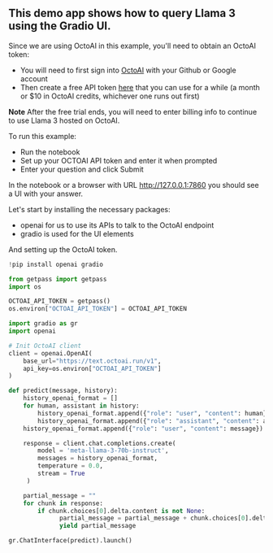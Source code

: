 ## This demo app shows how to query Llama 3 using the Gradio UI.

Since we are using OctoAI in this example, you'll need to obtain an OctoAI token:

- You will need to first sign into [OctoAI](https://octoai.cloud/) with your Github or Google account
- Then create a free API token [here](https://octo.ai/docs/getting-started/how-to-create-an-octoai-access-token) that you can use for a while (a month or $10 in OctoAI credits, whichever one runs out first)

**Note** After the free trial ends, you will need to enter billing info to continue to use Llama 3 hosted on OctoAI.

To run this example:
- Run the notebook
- Set up your OCTOAI API token and enter it when prompted
- Enter your question and click Submit

In the notebook or a browser with URL http://127.0.0.1:7860 you should see a UI with your answer.

Let's start by installing the necessary packages:
- openai for us to use its APIs to talk to the OctoAI endpoint
- gradio is used for the UI elements

And setting up the OctoAI token.


```python
!pip install openai gradio
```


```python
from getpass import getpass
import os

OCTOAI_API_TOKEN = getpass()
os.environ["OCTOAI_API_TOKEN"] = OCTOAI_API_TOKEN
```


```python
import gradio as gr
import openai

# Init OctoAI client
client = openai.OpenAI(
    base_url="https://text.octoai.run/v1",
    api_key=os.environ["OCTOAI_API_TOKEN"]
)

def predict(message, history):
    history_openai_format = []
    for human, assistant in history:
        history_openai_format.append({"role": "user", "content": human})
        history_openai_format.append({"role": "assistant", "content": assistant})
    history_openai_format.append({"role": "user", "content": message})

    response = client.chat.completions.create(
        model = 'meta-llama-3-70b-instruct',
        messages = history_openai_format,
        temperature = 0.0,
        stream = True
     )

    partial_message = ""
    for chunk in response:
        if chunk.choices[0].delta.content is not None:
              partial_message = partial_message + chunk.choices[0].delta.content
              yield partial_message

gr.ChatInterface(predict).launch()
```

